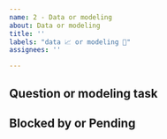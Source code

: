 ```yaml
---
name: 2 - Data or modeling
about: Data or modeling
title: ''
labels: "data 📈 or modeling 🧠"
assignees: ''

---
```


## Question or modeling task

## Blocked by or Pending
<!--- Links to other issues or PRs that block this issue and should be addressed or merged first. Also, label this issue with "`blocked 🚫`" -->
